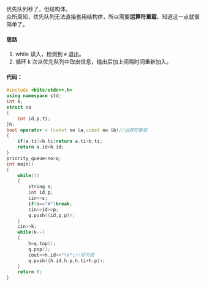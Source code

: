优先队列秒了，但结构体。  
众所周知，优先队列无法直接套用结构体，所以需要**运算符重载**，知道这一点就很简单了。

#### 思路
1. while 读入，检测到 `#` 退出。
2. 循环 k 次从优先队列中取出信息，输出后加上间隔时间重新加入。
   
#### 代码：  
```cpp
#include <bits/stdc++.h>
using namespace std;
int k;
struct no
{
    int id,p,ti;
}h;
bool operator < (const no &a,const no &b)//运算符重载
{
    if(a.ti!=b.ti)return a.ti>b.ti; 
    return a.id>b.id;
}
priority_queue<no>q; 
int main()
{
    while(1)
	{
		string s;
		int id,p;
		cin>>s;
		if(s=="#")break;
        cin>>id>>p;
        q.push({id,p,p});
    }
    cin>>k;
    while(k--)
	{
        h=q.top(); 
        q.pop();
        cout<<h.id<<"\n";//好习惯
        q.push({h.id,h.p,h.ti+h.p});
    }
    return 0;
}
```
